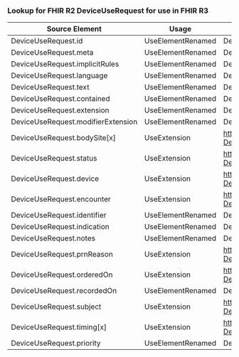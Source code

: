 ### Lookup for FHIR R2 DeviceUseRequest for use in FHIR R3

| Source Element | Usage | Target |
| -------------- | ----- | ------ |
| DeviceUseRequest.id | UseElementRenamed | DeviceRequest.id |
| DeviceUseRequest.meta | UseElementRenamed | DeviceRequest.meta |
| DeviceUseRequest.implicitRules | UseElementRenamed | DeviceRequest.implicitRules |
| DeviceUseRequest.language | UseElementRenamed | DeviceRequest.language |
| DeviceUseRequest.text | UseElementRenamed | DeviceRequest.text |
| DeviceUseRequest.contained | UseElementRenamed | DeviceRequest.contained |
| DeviceUseRequest.extension | UseElementRenamed | DeviceRequest.extension |
| DeviceUseRequest.modifierExtension | UseElementRenamed | DeviceRequest.modifierExtension |
| DeviceUseRequest.bodySite[x] | UseExtension | http://hl7.org/fhir/1.0/StructureDefinition/extension-DeviceUseRequest.bodySite |
| DeviceUseRequest.status | UseExtension | http://hl7.org/fhir/1.0/StructureDefinition/extension-DeviceUseRequest.status |
| DeviceUseRequest.device | UseExtension | http://hl7.org/fhir/1.0/StructureDefinition/extension-DeviceUseRequest.device |
| DeviceUseRequest.encounter | UseExtension | http://hl7.org/fhir/1.0/StructureDefinition/extension-DeviceUseRequest.encounter |
| DeviceUseRequest.identifier | UseElementRenamed | DeviceRequest.identifier |
| DeviceUseRequest.indication | UseElementRenamed | DeviceRequest.reasonCode |
| DeviceUseRequest.notes | UseElementRenamed | DeviceRequest.note |
| DeviceUseRequest.prnReason | UseExtension | http://hl7.org/fhir/1.0/StructureDefinition/extension-DeviceUseRequest.prnReason |
| DeviceUseRequest.orderedOn | UseExtension | http://hl7.org/fhir/1.0/StructureDefinition/extension-DeviceUseRequest.orderedOn |
| DeviceUseRequest.recordedOn | UseElementRenamed | DeviceRequest.authoredOn |
| DeviceUseRequest.subject | UseExtension | http://hl7.org/fhir/1.0/StructureDefinition/extension-DeviceUseRequest.subject |
| DeviceUseRequest.timing[x] | UseExtension | http://hl7.org/fhir/1.0/StructureDefinition/extension-DeviceUseRequest.timing |
| DeviceUseRequest.priority | UseElementRenamed | DeviceRequest.priority |
